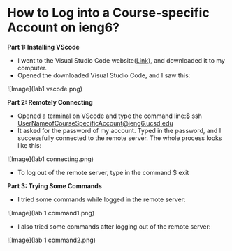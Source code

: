 # How to Log into a Course-specific Account on ieng6?

**Part 1: Installing VScode**
- I went to the Visual Studio Code website([Link](https://code.visualstudio.com)), and downloaded it to my computer.
- Opened the downloaded Visual Studio Code, and I saw this:

![Image](lab1 vscode.png)


**Part 2: Remotely Connecting**
- Opened a terminal on VScode and type the command line:$ ssh UserNameofCourseSpecificAccount@ieng6.ucsd.edu
- It asked for the password of my account. Typed in the password, and I successfully connected to the remote server. The whole process looks like this:

![Image](lab1 connecting.png)
- To log out of the remote server, type in the command $ exit


**Part 3: Trying Some Commands**
- I tried some commands while logged in the remote server:

![Image](lab 1 command1.png)
- I also tried some commands after logging out of the remote server:

![Image](lab 1 command2.png)
